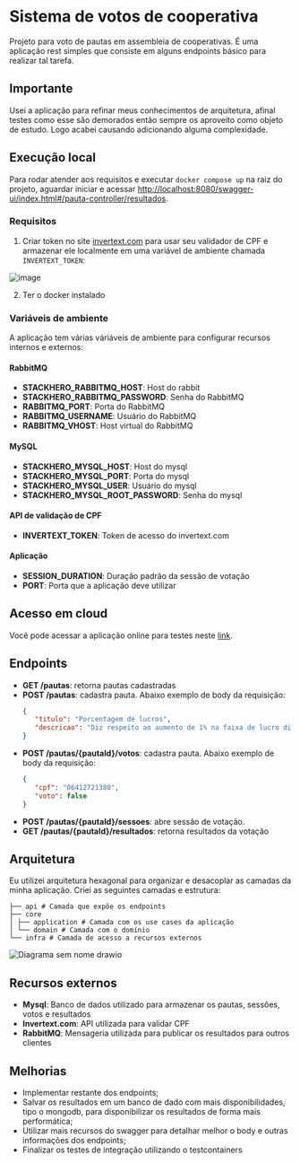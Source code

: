 # Sistema de votos de cooperativa

Projeto para voto de pautas em assembleia de cooperativas. É uma aplicação rest simples que consiste em alguns endpoints
básico para realizar tal tarefa.

## Importante

Usei a aplicação para refinar meus conhecimentos de arquitetura, afinal testes como esse são demorados então sempre os
aproveito como objeto de estudo. Logo acabei causando adicionando alguma complexidade.

## Execução local

Para rodar atender aos requisitos e executar `docker compose up` na raiz do projeto, aguardar iniciar e acessar [http://localhost:8080/swagger-ui/index.html#/pauta-controller/resultados](http://localhost:8080/swagger-ui/index.html#/pauta-controller/resultados).

### Requisitos

1. Criar token no site [invertext.com](invertext.com) para usar seu validador de CPF e armazenar ele localmente em uma
variável de ambiente chamada `INVERTEXT_TOKEN`:

  ![image](https://github.com/danielarrais/voting-system/assets/28496479/21087259-bb22-4367-99ca-2d129ffa3aea)

2. Ter o docker instalado

### Variáveis de ambiente

A aplicação tem várias váriáveis de ambiente para configurar recursos internos e externos:

#### RabbitMQ
* **STACKHERO_RABBITMQ_HOST**: Host do rabbit
* **STACKHERO_RABBITMQ_PASSWORD**: Senha do RabbitMQ
* **RABBITMQ_PORT**: Porta do RabbitMQ
* **RABBITMQ_USERNAME**: Usuário do RabbitMQ
* **RABBITMQ_VHOST**: Host virtual do RabbitMQ

#### MySQL
* **STACKHERO_MYSQL_HOST**: Host do mysql
* **STACKHERO_MYSQL_PORT**: Porta do mysql
* **STACKHERO_MYSQL_USER**: Usuário do mysql
* **STACKHERO_MYSQL_ROOT_PASSWORD**: Senha do mysql

#### API de validação de CPF
* **INVERTEXT_TOKEN**: Token de acesso do invertext.com

#### Aplicação
* **SESSION_DURATION**: Duração padrão da sessão de votação
* **PORT**: Porta que a aplicação deve utilizar

## Acesso em cloud

Você pode acessar a aplicação online para testes
neste [link](https://voting-service-1e6c6ca48389.herokuapp.com/swagger-ui/index.html#/pauta-controller/resultados).

## Endpoints

* **GET /pautas**: retorna pautas cadastradas
* **POST /pautas**: cadastra pauta. Abaixo exemplo de body da requisição:
  ```json
  {
     "titulo": "Porcentagem de lucros",
     "descricao": "Diz respeito ao aumento de 1% na faixa de lucro distribuído"
  }
  ```
* **POST /pautas/{pautaId}/votos**: cadastra pauta. Abaixo exemplo de body da requisição:
  ```json
  {
     "cpf": "06412721380",
     "voto": false
  }
  ```
* **POST /pautas/{pautaId}/sessoes**: abre sessão de votação.
* **GET /pautas/{pautaId}/resultados**: retorna resultados da votação

## Arquitetura

Eu utilizei arquitetura hexagonal para organizar e desacoplar as camadas da minha aplicação. Criei as seguintes camadas
e estrutura:

```shell
├── api # Camada que expõe os endpoints
├── core 
│ ├── application # Camada com os use cases da aplicação
│ └── domain # Camada com o domínio
└── infra # Camada de acesso a recursos externos
```

![Diagrama sem nome drawio](https://github.com/danielarrais/voting-system/assets/28496479/1516e586-e998-41d2-b8c8-51c6ac6a502a)

## Recursos externos

* **Mysql**: Banco de dados utilizado para armazenar os pautas, sessões, votos e resultados
* **Invertext.com**: API utilizada para validar CPF
* **RabbitMQ**: Mensageria utilizada para publicar os resultados para outros clientes

## Melhorias

* Implementar restante dos endpoints;
* Salvar os resultados em um banco de dado com mais disponibilidades, tipo o mongodb, para disponibilizar os resultados
  de forma mais performática;
* Utilizar mais recursos do swagger para detalhar melhor o body e outras informações dos endpoints;
* Finalizar os testes de integração utilizando o testcontainers
